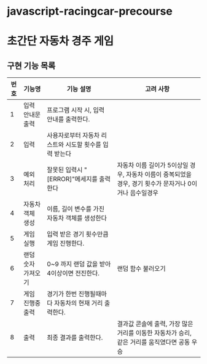 # javascript-racingcar-precourse

# 초간단 자동차 경주 게임

## 구현 기능 목록

| 번호 | 기능명             | 기능 설명                                              | 고려 사항                                                                                               |
| ---- | ------------------ | ------------------------------------------------------ | ------------------------------------------------------------------------------------------------------- |
| 1    | 입력 안내문 출력   | 프로그램 시작 시, 입력 안내를 출력한다.                |                                                                                                         |
| 2    | 입력               | 사용자로부터 자동차 리스트와 시도할 횟수를 입력 받는다 |                                                                                                         |
| 3    | 예외 처리          | 잘못된 입력시 "[ERROR]"메세지를 출력한다               | 자동차 이름 길이가 5이상일 경우, 자동차 이름이 중복되었을 경우, 경기 횟수가 문자거나 0이거나 음수일경우 |
| 4    | 자동차 객체 생성   | 이름, 길이 변수를 가진 자동차 객체를 생성한다          |                                                                                                         |
| 5    | 게임 실행          | 입력 받은 경기 횟수만큼 게임 진행한다.                 |                                                                                                         |
| 6    | 랜덤 숫자 가져오기 | 0~9 까지 랜덤 값을 받아 4이상이면 전진한다.            | 랜덤 함수 불러오기                                                                                      |
| 7    | 게임 진행중 출력   | 경기가 한번 진행될때마다 자동차의 현재 거리 출력한다.  |                                                                                                         |
| 8    | 출력               | 최종 결과를 출력한다.                                  | 결과값 콘솔에 출력, 가장 많은 거리를 이동한 자동차가 승리, 같은 거리를 움직였다면 공동 우승             |
